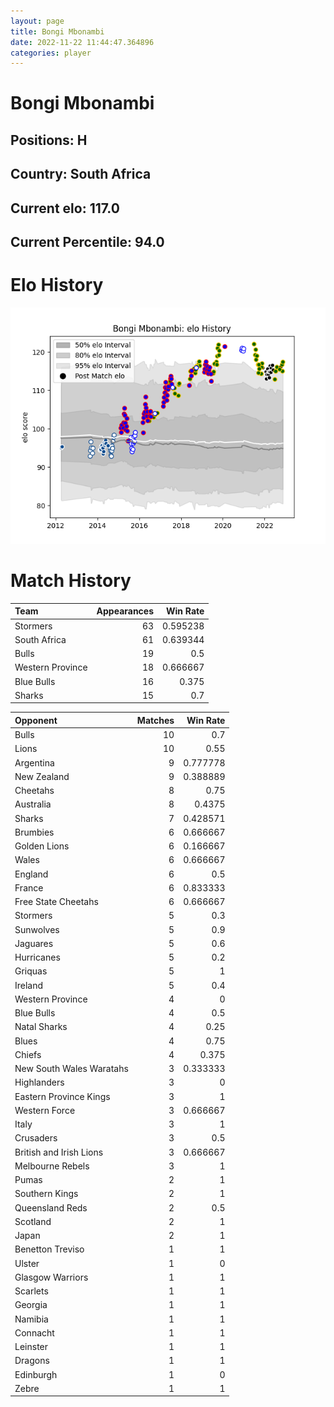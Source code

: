 ```yaml
---  
layout: page  
title: Bongi Mbonambi  
date: 2022-11-22 11:44:47.364896  
categories: player  
---
```

# Bongi Mbonambi

## Positions: H

## Country: South Africa

## Current elo: 117.0

## Current Percentile: 94.0

# Elo History


![elo history](history_BongiMbonambi.png)
# Match History


| Team             |   Appearances |   Win Rate |
|:-----------------|--------------:|-----------:|
| Stormers         |            63 |   0.595238 |
| South Africa     |            61 |   0.639344 |
| Bulls            |            19 |   0.5      |
| Western Province |            18 |   0.666667 |
| Blue Bulls       |            16 |   0.375    |
| Sharks           |            15 |   0.7      |

| Opponent                 |   Matches |   Win Rate |
|:-------------------------|----------:|-----------:|
| Bulls                    |        10 |   0.7      |
| Lions                    |        10 |   0.55     |
| Argentina                |         9 |   0.777778 |
| New Zealand              |         9 |   0.388889 |
| Cheetahs                 |         8 |   0.75     |
| Australia                |         8 |   0.4375   |
| Sharks                   |         7 |   0.428571 |
| Brumbies                 |         6 |   0.666667 |
| Golden Lions             |         6 |   0.166667 |
| Wales                    |         6 |   0.666667 |
| England                  |         6 |   0.5      |
| France                   |         6 |   0.833333 |
| Free State Cheetahs      |         6 |   0.666667 |
| Stormers                 |         5 |   0.3      |
| Sunwolves                |         5 |   0.9      |
| Jaguares                 |         5 |   0.6      |
| Hurricanes               |         5 |   0.2      |
| Griquas                  |         5 |   1        |
| Ireland                  |         5 |   0.4      |
| Western Province         |         4 |   0        |
| Blue Bulls               |         4 |   0.5      |
| Natal Sharks             |         4 |   0.25     |
| Blues                    |         4 |   0.75     |
| Chiefs                   |         4 |   0.375    |
| New South Wales Waratahs |         3 |   0.333333 |
| Highlanders              |         3 |   0        |
| Eastern Province Kings   |         3 |   1        |
| Western Force            |         3 |   0.666667 |
| Italy                    |         3 |   1        |
| Crusaders                |         3 |   0.5      |
| British and Irish Lions  |         3 |   0.666667 |
| Melbourne Rebels         |         3 |   1        |
| Pumas                    |         2 |   1        |
| Southern Kings           |         2 |   1        |
| Queensland Reds          |         2 |   0.5      |
| Scotland                 |         2 |   1        |
| Japan                    |         2 |   1        |
| Benetton Treviso         |         1 |   1        |
| Ulster                   |         1 |   0        |
| Glasgow Warriors         |         1 |   1        |
| Scarlets                 |         1 |   1        |
| Georgia                  |         1 |   1        |
| Namibia                  |         1 |   1        |
| Connacht                 |         1 |   1        |
| Leinster                 |         1 |   1        |
| Dragons                  |         1 |   1        |
| Edinburgh                |         1 |   0        |
| Zebre                    |         1 |   1        |